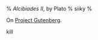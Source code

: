 % _Alcibiades II_, by Plato
% siiky
%

On [Project Gutenberg][gutenberg].

kill

[gutenberg]: https://www.gutenberg.org/ebooks/1677
